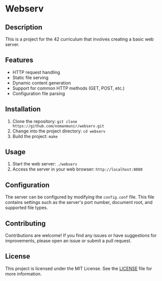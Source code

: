 # Webserv

## Description
This is a project for the 42 curriculum that involves creating a basic web server.

## Features
- HTTP request handling
- Static file serving
- Dynamic content generation
- Support for common HTTP methods (GET, POST, etc.)
- Configuration file parsing

## Installation
1. Clone the repository: `git clone https://github.com/nomanmunir/webserv.git`
2. Change into the project directory: `cd webserv`
3. Build the project: `make`

## Usage
1. Start the web server: `./webserv`
2. Access the server in your web browser: `http://localhost:8080`

## Configuration
The server can be configured by modifying the `config.conf` file. This file contains settings such as the server's port number, document root, and supported file types.

## Contributing
Contributions are welcome! If you find any issues or have suggestions for improvements, please open an issue or submit a pull request.

## License
This project is licensed under the MIT License. See the [LICENSE](LICENSE) file for more information.